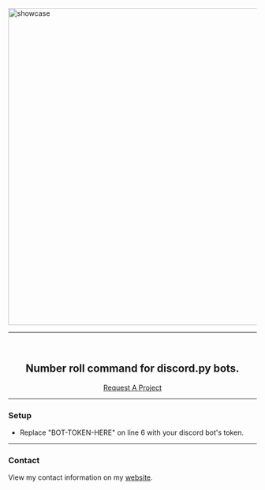 <img width="643" alt="showcase" src="https://user-images.githubusercontent.com/94983056/143283227-90648862-480b-453c-8555-eb63c0a4c40e.png">

---------------------------------------
  
<br/>
<div align="center">
  
  <h2 align="center">Number roll command for discord.py bots.</h3>

  <p align="center">
    <a href="https://ixdoge.com/request/">Request A Project</a>
  </p>
</div>
  
---------------------------------------

### Setup
* Replace "BOT-TOKEN-HERE" on line 6 with your discord bot's token.

---------------------------------------

### Contact
View my contact information on my [website](https://ixdoge.com/).
